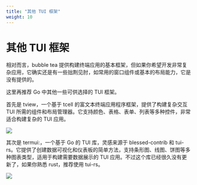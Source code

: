 ```yaml
---
title: "其他 TUI 框架"
weight: 10
---
```


# 其他 TUI 框架

相对而言，bubble tea 提供构建终端应用的基本框架，但如果你希望开发非常复杂应用，它确实还是有一些拙荆见肘，如常用的窗口组件或基本的布局能力，它是没有提供的。

这里再推荐 Go 中其他一些可供选择的 TUI 框架。

首先是 tview，一个基于 tcell 的富文本终端应用程序框架，提供了构建复杂交互 TUI 所需的组件和布局管理器。它支持颜色、表格、表单、列表等多种控件，非常适合构建复杂的 TUI 应用。

![](https://cdn.jsdelivr.net/gh/poloxue/images@2024-02/2024-02-19-tui-library-bubble-tea-in-golang-10.gif)

其次是 termui:，一个基于 Go 的 TUI 库，灵感来源于 blessed-contrib 和 tui-rs。它提供了创建数据可视化和仪表板的简单方法，支持条形图、线图、饼图等多种图表类型，适用于构建需要数据展示的 TUI 应用。不过这个库已经很久没有更新了，如果你熟悉 rust，推荐使用 tui-rs。

![](https://cdn.jsdelivr.net/gh/poloxue/images@2024-02/2024-02-19-tui-library-bubble-tea-in-golang-11.gif)

